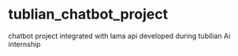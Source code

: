 # tublian_chatbot_project
chatbot project integrated with lama api 
developed during tubilian Ai internship
